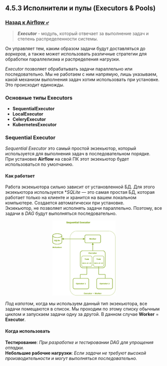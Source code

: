 ## 4.5.3 Исполнители и пулы (Executors & Pools)

### [Назад к Airflow ⤶](/data/Module4/data/airflow.md)

> ***Executor*** - модуль, который отвечает за выполнение задач и степень распределенности системы.

Он управляет тем, каким образом задачи будут доставляться до _воркеров_, а также может использовать различные 
стратегии для обработки параллелизма и распределения нагрузки.  

*Executor* позволяет обрабатывать задачи параллельно или последовательно. Мы не работаем с ним напрямую, лишь 
указываем, какой механизм выполнения задач хотим использовать при установке. Это происходит единожды.

### Основные типы Executors
- **SequentialExecutor**
- **LocalExecutor**
- **CeleryExecutor**
- **KubernetesExecutor**

### Sequential Executor
_Sequential Executor_ это самый простой экзекьютор, который используется для выполнения задач в последовательном порядке.  
При установке **Airflow** на свой ПК этот экзекьютор будет использоваться по умолчанию.  

#### Как работает
Работа экзекьютора сильно зависит от установленной БД. Для этого экзекьютора используется **SQLite* — это самая простая 
БД, которая работает только на клиенте и хранится на вашем локальном компьютере. Создается автоматически при установке.  
Экзекьютор, не позволяет исполнять задачи параллельно. Поэтому, все задачи в _DAG_ будут выполняться последовательно.

<p align="center">
    <img src="/data/Module4/img/seq_exe.png" width="40%">
</p>

_Под капотом_, когда мы используем данный тип экзекьютора, все задачи помещаются в список. Мы проходим по этому списку 
обычным циклом и запускаем задачи одну за другой. В данном случае **Worker** = **Executor**.

#### Когда использовать
**Тестирование**: _При разработке и тестировании DAG для упрощения отладки._  
**Небольшие рабочие нагрузки**: _Если задачи не требуют высокой производительности и могут выполняться последовательно._  